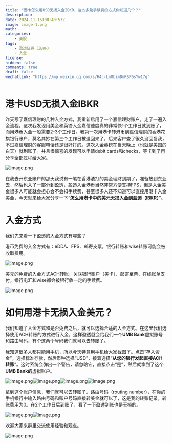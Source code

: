 ```yaml
---
title: "港卡怎么用USD无损入金IBKR，这么多免手续费的方式你知道几个？"
description: 
date: 2024-11-15T08:40:53Z
image: image-1.png
math: 
categories:
    - 美股
tags:
    - 盈透证券（IBKR）
    - 入金
license: 
hidden: false
comments: true
draft: false
wechatlink: "https://mp.weixin.qq.com/s/H4c-LmObimDmRSP6sYw17g"
---
```



# 港卡USD无损入金IBKR

昨天写了嘉信理财的几种入金方式，我重新启用了一个嘉信理财账户，走了一遍入金流程。这次我发现用美金和英镑入金嘉信速度真的非常快1个工作日就到账了，而用港币入金一般需要2-3个工作日。我第一次用港卡转港币到嘉信理财的香港花旗银行账户，莫名其妙在第三个工作日被退回来了，后来客户查了很久没回复我，不过嘉信理财的客服电话还是很好打的。这次入金英镑在当天晚上（也就是美国的白天）就到账了。并且很惊喜的发现可以申请debit cards和checks，等卡到了再分享全部过程给大家。

![image.png](image.png)

在我去开东亚账户的那天我说有一笔在香港渣打的美金理财到期了，准备放到东亚去，然后也入了一部分到盈透，盈透入金港币当然非常方便支持FPS，但是入金美金很多人可能就会担心会不会扣手续费，甚至很多人还不知道可以直接用港卡入金美金，今天就来给大家分享一下“**怎么用港卡中的美元无损入金到盈透（IBKR）**”。

# 入金方式

我们先来看一下盈透的入金方式有哪些？

港币免费的入金方式有：eDDA、FPS、邮寄支票，银行转账和wise转账可能会被收取费用。

![image.png](image1.png)

美元的免费的入金方式ACH转账，关联银行账户（美卡）、邮寄至票、在线账单支付，银行电汇和wise都会被银行收一定的手续费。

![image.png](image2.png)

# 如何用港卡无损入金美元？

我们知道了入金方式和是否免费之后，就可以选择合适的入金方式。在这里我们选择使用ACH转账的方式进行入金，这样盈透就会给我们一个**UMB Bank**虚拟账号和路由号码，有个这两个号码我们就可以去转账了。

我知道很多人都只能用手机，所以今天特意用手机给大家截图了。点击“存入资金”，选择标准存款，然后币种选择“USD”，接着选择“**从您的银行发起直接ACH转账**”。这时系统会弹出一个警告，请忽略它，直接点击“是”，然后就拿到了这个**UMB Bank的**虚拟账户。

![image.png](image3.png)![image.png](image4.png)![image.png](image5.png)![image.png](image6.png)

拿到这个账户信息，我们就可以去转账了。路由号码（routing number），在你的手机银行中输入路由号码和账户号码直接转美金就可以了，这是我的转账记录，转账费用为0。在2个工作日后到账了，看了一下盈透到账也是无损的。

![image.png](image7.png)![image.png](image8.png)

欢迎大家来群里交流使用经验和观点。

![image.png](image9.png)